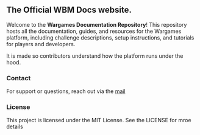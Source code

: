 ## The Official WBM Docs website.

Welcome to the **Wargames Documentation Repository**! This repository hosts all the documentation, guides, and resources for the Wargames platform, including challenge descriptions, setup instructions, and tutorials for players and developers.

It is made so contributors understand how the platform runs under the hood.


### Contact
For support or questions, reach out via the [mail](mailto:contact@batamladen.com)


### License
This project is licensed under the MIT License. See the LICENSE for mroe details